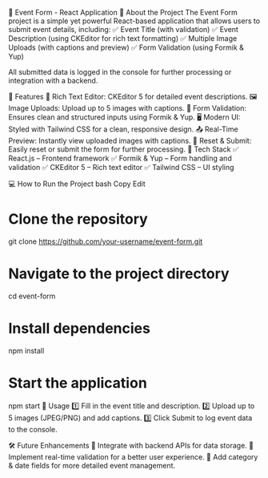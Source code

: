 📅 Event Form - React Application
📝 About the Project
The Event Form project is a simple yet powerful React-based application that allows users to submit event details, including:
✅ Event Title (with validation)
✅ Event Description (using CKEditor for rich text formatting)
✅ Multiple Image Uploads (with captions and preview)
✅ Form Validation (using Formik & Yup)

All submitted data is logged in the console for further processing or integration with a backend.

🚀 Features
📌 Rich Text Editor: CKEditor 5 for detailed event descriptions.
🖼️ Image Uploads: Upload up to 5 images with captions.
🎯 Form Validation: Ensures clean and structured inputs using Formik & Yup.
🖥️ Modern UI: Styled with Tailwind CSS for a clean, responsive design.
📤 Real-Time Preview: Instantly view uploaded images with captions.
🔄 Reset & Submit: Easily reset or submit the form for further processing.
📂 Tech Stack
✅ React.js – Frontend framework
✅ Formik & Yup – Form handling and validation
✅ CKEditor 5 – Rich text editor
✅ Tailwind CSS – UI styling



💻 How to Run the Project
bash
Copy
Edit
# Clone the repository
git clone https://github.com/your-username/event-form.git

# Navigate to the project directory
cd event-form

# Install dependencies
npm install

# Start the application
npm start
📜 Usage
1️⃣ Fill in the event title and description.
2️⃣ Upload up to 5 images (JPEG/PNG) and add captions.
3️⃣ Click Submit to log event data to the console.

🛠️ Future Enhancements
🔹 Integrate with backend APIs for data storage.
🔹 Implement real-time validation for a better user experience.
🔹 Add category & date fields for more detailed event management.
